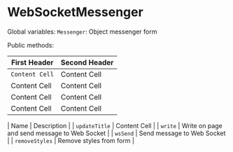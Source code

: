 # WebSocketMessenger

Global variables:
  `Messenger`: Object messenger form
  
Public methods:

| First Header  | Second Header |
| ------------- | ------------- |
| `Content Cell`  | Content Cell  |
| Content Cell  | Content Cell  |
| Content Cell  | Content Cell  |
| Content Cell  | Content Cell  |

| Name            | Description |
| `updateTitle`   | Content Cell  |
| `write`         | Write on page and send message to Web Socket  |
| `wsSend`        | Send message to Web Socket  |
| `removeStyles`  | Remove styles from form  |
